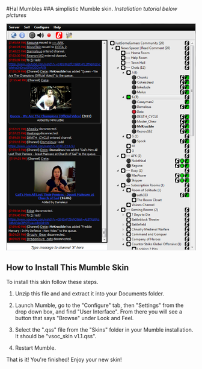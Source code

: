 #Hal Mumbles
##A simplistic Mumble skin.
_Installation tutorial below pictures_

![Hal-Mumbles3](https://raw.githubusercontent.com/MrKrucible/Hal-Mumbles/master/photos/Hal-Mumbles3.PNG)

## How to Install This Mumble Skin
To install this skin follow these steps.

1. Unzip this file and and extract it into your Documents folder.

2. Launch Mumble, go to the "Configure" tab, then "Settings" from the drop down box,
and find "User Interface". From there you will see a button that says "Browse" under
Look and Feel.

3. Select the ".qss" file from the "Skins" folder in your Mumble installation. 
It should be  "vsoc_skin v1.1.qss".

4. Restart Mumble.

That is it! You're finished! Enjoy your new skin!
